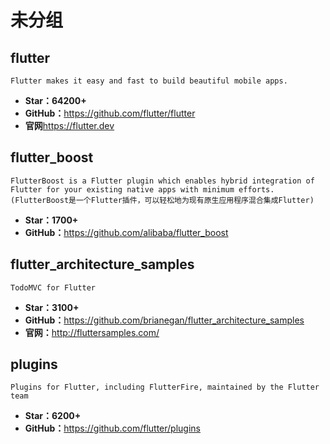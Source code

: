 <!--
 * @Description: 
 * @Author: twp
 * @LastEditors: twp
 * @Date: 2019-05-19 00:48:10
 * @LastEditTime: 2019-06-01 23:58:16
 -->

# 未分组

## flutter

    Flutter makes it easy and fast to build beautiful mobile apps.

* **Star：64200+**
* **GitHub：**<https://github.com/flutter/flutter>
* **官网**<https://flutter.dev>

## flutter_boost

    FlutterBoost is a Flutter plugin which enables hybrid integration of Flutter for your existing native apps with minimum efforts.(FlutterBoost是一个Flutter插件，可以轻松地为现有原生应用程序混合集成Flutter)

* **Star：1700+**
* **GitHub：**<https://github.com/alibaba/flutter_boost>

## flutter_architecture_samples

    TodoMVC for Flutter

* **Star：3100+**
* **GitHub：**<https://github.com/brianegan/flutter_architecture_samples>
* **官网：**<http://fluttersamples.com/>

## plugins

    Plugins for Flutter, including FlutterFire, maintained by the Flutter team

* **Star：6200+**
* **GitHub：**<https://github.com/flutter/plugins>

